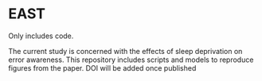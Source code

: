 # EAST

Only includes code.

The current study is concerned with the effects of sleep deprivation on error awareness. This repository includes scripts and models to reproduce figures from the paper. DOI will be added once published
